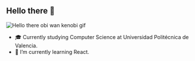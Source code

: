 ## Hello there 👋
![Hello there obi wan kenobi gif](https://user-images.githubusercontent.com/84251991/167663499-1d47ba6f-9f21-458b-b277-04f580f23876.gif)

- 🎓 Currently studying Computer Science at Universidad Politécnica de Valencia.
- 🌱 I’m currently learning React.
<!--
Here are some ideas to get you started:

- 🔭 I’m currently working on ...
- 👯 I’m looking to collaborate on ...
- 🤔 I’m looking for help with ...
- 💬 Ask me about ...
- 📫 How to reach me: ...
- 😄 Pronouns: ...
- ⚡ Fun fact: ...
### Welcome to my Github Profile!
-->

